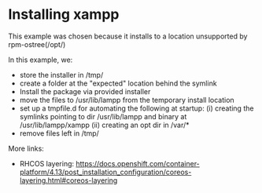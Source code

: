# Installing xampp

This example was chosen because it installs to a location unsupported by rpm-ostree(/opt/)

In this example, we:

- store the installer in /tmp/
- create a folder at the "expected" location behind the symlink
- Install the package via provided installer
- move the files to /usr/lib/lampp from the temporary install location
- set up a tmpfile.d for automating the following at startup:
    (i) creating the symlinks pointing to dir /usr/lib/lampp and binary at /usr/lib/lampp/xampp
    (ii) creating an opt dir in /var/*
- remove files left in /tmp/ 

More links:
- RHCOS layering: https://docs.openshift.com/container-platform/4.13/post_installation_configuration/coreos-layering.html#coreos-layering